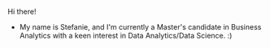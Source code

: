 Hi there!

- My name is Stefanie, and I'm currently a Master's candidate in Business Analytics with a keen interest in Data Analytics/Data Science. :)
<!---
fets02/fets02 is a ✨ special ✨ repository because its `README.md` (this file) appears on your GitHub profile.
You can click the Preview link to take a look at your changes.
--->
